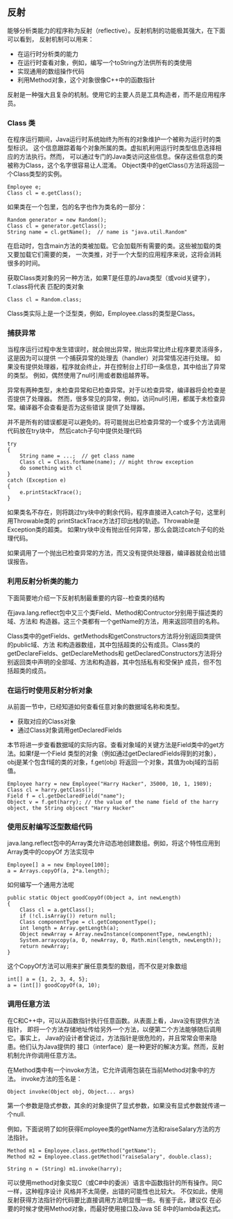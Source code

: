 

## 反射

能够分析类能力的程序称为反射（reflective）。反射机制的功能极其强大，在下面可以看到，
反射机制可以用来：

- 在运行时分析类的能力
- 在运行时查看对象，例如，编写一个toString方法供所有的类使用
- 实现通用的数组操作代码
- 利用Method对象，这个对象很像C++中的函数指针

反射是一种强大且复杂的机制。使用它的主要人员是工具构造者，而不是应用程序员。

### Class 类

在程序运行期间，Java运行时系统始终为所有的对象维护一个被称为运行时的类型标识。
这个信息跟踪着每个对象所属的类。虚拟机利用运行时类型信息选择相应的方法执行。然而，
可以通过专门的Java类访问这些信息。保存这些信息的类被称为Class，这个名字很容易让人混淆。
Object类中的getClass()方法将返回一个Class类型的实例。
```
Employee e;
Class cl = e.getClass();
```

如果类在一个包里，包的名字也作为类名的一部分：
```
Random generator = new Random();
Class cl = generator.getClass();
String name = cl.getName();  // name is "java.util.Random"
```

在启动时，包含main方法的类被加载。它会加载所有需要的类。这些被加载的类又要加载它们需要的类，
一次类推，对于一个大型的应用程序来说，这将会消耗很多的时间。

获取Class类对象的另一种方法，如果T是任意的Java类型（或void关键字），T.class将代表
匹配的类对象
```
Class cl = Random.class;
```

Class类实际上是一个泛型类，例如，Employee.class的类型是Class<Employee>。

### 捕获异常

当程序运行过程中发生错误时，就会抛出异常，抛出异常比终止程序要灵活得多，这是因为可以提供
一个捕获异常的处理去（handler）对异常情况进行处理。
如果没有提供处理器，程序就会终止，并在控制台上打印一条信息，其中给出了异常的类型。
例如，偶然使用了null引用或者数组越界等。

异常有两种类型，未检查异常和已检查异常。对于以检查异常，编译器将会检查是否提供了处理器。
然而，很多常见的异常，例如，访问null引用，都属于未检查异常。编译器不会查看是否为这些错误
提供了处理器。

并不是所有的错误都是可以避免的。将可能抛出已检查异常的一个或多个方法调用代码放在try块中，
然后catch子句中提供处理代码
```
try
{
    String name = ...;  // get class name
    Class cl = Class.forName(name); // might throw exception
    do something with cl
}
catch (Exception e)
{
    e.printStackTrace();
}
```
如果类名不存在，则将跳过try块中的剩余代码，程序直接进入catch子句，这里利用Throwable类的
printStackTrace方法打印出栈的轨迹。Throwable是Exception类的超类。
如果try块中没有抛出任何异常，那么会跳过catch子句的处理代码。

如果调用了一个抛出已检查异常的方法，而又没有提供处理器，编译器就会给出错误报告。

### 利用反射分析类的能力

下面简要地介绍一下反射机制最重要的内容--检查类的结构

在java.lang.reflect包中又三个类Field、Method和Contructor分别用于描述类的域、方法和
构造器。这三个类都有一个getName的方法，用来返回项目的名称。

Class类中的getFields、getMethods和getConstructors方法将分别返回类提供的public域、方法
和构造器数组，其中包括超类的公有成员。Class类的getDeclareFields、getDeclareMethods和
getDeclaredConstructors方法将分别返回类中声明的全部域、方法和构造器，其中包括私有和受保护
成员，但不包括超类的成员。


### 在运行时使用反射分析对象

从前面一节中，已经知道如何查看任意对象的数据域名称和类型。

- 获取对应的Class对象
- 通过Class对象调用getDeclaredFields

本节将进一步查看数据域的实际内容。查看对象域的关键方法是Field类中的get方法。如果f是一个Field
类型的对象（例如通过getDeclaredFields得到的对象），obj是某个包含f域的类的对象，f.get(obj)
将返回一个对象，其值为obj域的当前值。
```
Employee harry = new Employee("Harry Hacker", 35000, 10, 1, 1989);
Class cl = harry.getClass();
Field f = cl.getDeclaredField("name");
Object v = f.get(harry); // the value of the name field of the harry object, the String objcect "Harry Hacker"
```

### 使用反射编写泛型数组代码

java.lang.reflect包中的Array类允许动态地创建数组。例如，将这个特性应用到Array类中的copyOf
方法实现中
```
Employee[] a = new Employee[100];
a = Arrays.copyOf(a, 2*a.length);
```

如何编写一个通用方法呢
```
public static Object goodCopyOf(Object a, int newLength)
{
    Class cl = a.getClass();
    if (!cl.isArray()) return null;
    Class componentType = cl.getComponentType();
    int length = Array.getLength(a);
    Object newArray = Array.newInstance(componentType, newLength);
    System.arraycopy(a, 0, newArray, 0, Math.min(length, newLength));
    return newArray;
}
```

这个CopyOf方法可以用来扩展任意类型的数组，而不仅是对象数组
```
int[] a = {1, 2, 3, 4, 5};
a = (int[]) goodCopyOf(a, 10);
```

### 调用任意方法

在C和C++中，可以从函数指针执行任意函数。从表面上看，Java没有提供方法指针，
即将一个方法存储地址传给另外一个方法，以便第二个方法能够随后调用它。事实上，
Java的设计者曾说过，方法指针是很危险的，并且常常会带来隐患。他们认为Java提供的
接口（interface）是一种更好的解决方案。然而，反射机制允许你调用任意方法。

在Method类中有一个invoke方法，它允许调用包装在当前Method对象中的方法。
invoke方法的签名是：
```
Object invoke(Object obj, Object... args)
```
第一个参数是隐式参数，其余的对象提供了显式参数，如果没有显式参数就传递一个null.

例如，下面说明了如何获得Employee类的getName方法和raiseSalary方法的方法指针。
```
Method m1 = Employee.class.getMethod("getName");
Method m2 = Employee.class.getMethod("raiseSalary", double.class);

String n = (String) m1.invoke(harry);
```

可以使用method对象实现C（或C#中的委派）语言中函数指针的所有操作。同C一样，这种程序设计
风格并不太简便，出错的可能性也比较大。
不仅如此，使用反射获得方法指针的代码要比直接调用方法明显慢一些。有鉴于此，建议仅
在必要的时候才使用Method对象，而最好使用接口及Java SE 8中的lambda表达式。






























